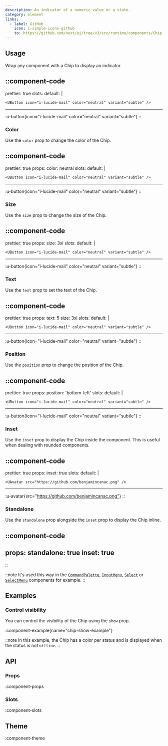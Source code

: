 ```yaml
---
description: An indicator of a numeric value or a state.
category: element
links:
  - label: GitHub
    icon: i-simple-icons-github
    to: https://github.com/nuxt/ui/tree/v3/src/runtime/components/Chip.vue
---
```


## Usage

Wrap any component with a Chip to display an indicator.

::component-code
---
prettier: true
slots:
  default: |

    <UButton icon="i-lucide-mail" color="neutral" variant="subtle" />
---
:u-button{icon="i-lucide-mail" color="neutral" variant="subtle"}
::

### Color

Use the `color` prop to change the color of the Chip.

::component-code
---
prettier: true
props:
  color: neutral
slots:
  default: |

    <UButton icon="i-lucide-mail" color="neutral" variant="subtle" />
---
:u-button{icon="i-lucide-mail" color="neutral" variant="subtle"}
::

### Size

Use the `size` prop to change the size of the Chip.

::component-code
---
prettier: true
props:
  size: 3xl
slots:
  default: |

    <UButton icon="i-lucide-mail" color="neutral" variant="subtle" />
---
:u-button{icon="i-lucide-mail" color="neutral" variant="subtle"}
::

### Text

Use the `text` prop to set the text of the Chip.

::component-code
---
prettier: true
props:
  text: 5
  size: 3xl
slots:
  default: |

    <UButton icon="i-lucide-mail" color="neutral" variant="subtle" />
---
:u-button{icon="i-lucide-mail" color="neutral" variant="subtle"}
::

### Position

Use the `position` prop to change the position of the Chip.

::component-code
---
prettier: true
props:
  position: 'bottom-left'
slots:
  default: |

    <UButton icon="i-lucide-mail" color="neutral" variant="subtle" />
---
:u-button{icon="i-lucide-mail" color="neutral" variant="subtle"}
::

### Inset

Use the `inset` prop to display the Chip inside the component. This is useful when dealing with rounded components.

::component-code
---
prettier: true
props:
  inset: true
slots:
  default: |

    <UAvatar src="https://github.com/benjamincanac.png" />
---
:u-avatar{src="https://github.com/benjamincanac.png"}
::

### Standalone

Use the `standalone` prop alongside the `inset` prop to display the Chip inline.

::component-code
---
props:
  standalone: true
  inset: true
---
::

::note
It's used this way in the [`CommandPalette`](/components/command-palette), [`InputMenu`](/components/input-menu), [`Select`](/components/select) or [`SelectMenu`](/components/select-menu) components for example.
::

## Examples

### Control visibility

You can control the visibility of the Chip using the `show` prop.

:component-example{name="chip-show-example"}

::note
In this example, the Chip has a color per status and is displayed when the status is not `offline`.
::

## API

### Props

:component-props

### Slots

:component-slots

## Theme

:component-theme
